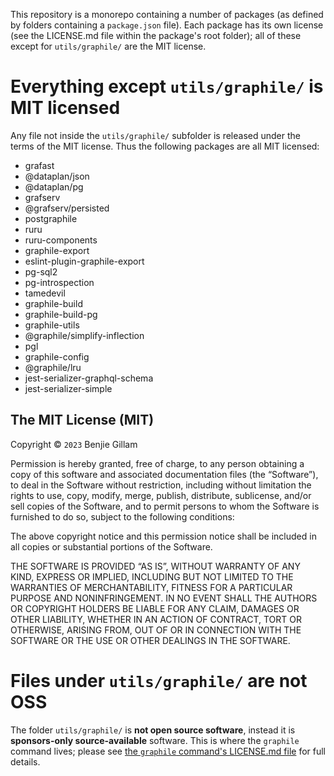 This repository is a monorepo containing a number of packages (as defined by
folders containing a `package.json` file). Each package has its own license (see
the LICENSE.md file within the package's root folder); all of these except for
`utils/graphile/` are the MIT license.

# Everything except `utils/graphile/` is MIT licensed

Any file not inside the `utils/graphile/` subfolder is released under the terms
of the MIT license. Thus the following packages are all MIT licensed:

- grafast
- @dataplan/json
- @dataplan/pg
- grafserv
- @grafserv/persisted
- postgraphile
- ruru
- ruru-components
- graphile-export
- eslint-plugin-graphile-export
- pg-sql2
- pg-introspection
- tamedevil
- graphile-build
- graphile-build-pg
- graphile-utils
- @graphile/simplify-inflection
- pgl
- graphile-config
- @graphile/lru
- jest-serializer-graphql-schema
- jest-serializer-simple

## The MIT License (MIT)

Copyright © `2023` Benjie Gillam

Permission is hereby granted, free of charge, to any person obtaining a copy of
this software and associated documentation files (the “Software”), to deal in
the Software without restriction, including without limitation the rights to
use, copy, modify, merge, publish, distribute, sublicense, and/or sell copies of
the Software, and to permit persons to whom the Software is furnished to do so,
subject to the following conditions:

The above copyright notice and this permission notice shall be included in all
copies or substantial portions of the Software.

THE SOFTWARE IS PROVIDED “AS IS”, WITHOUT WARRANTY OF ANY KIND, EXPRESS OR
IMPLIED, INCLUDING BUT NOT LIMITED TO THE WARRANTIES OF MERCHANTABILITY, FITNESS
FOR A PARTICULAR PURPOSE AND NONINFRINGEMENT. IN NO EVENT SHALL THE AUTHORS OR
COPYRIGHT HOLDERS BE LIABLE FOR ANY CLAIM, DAMAGES OR OTHER LIABILITY, WHETHER
IN AN ACTION OF CONTRACT, TORT OR OTHERWISE, ARISING FROM, OUT OF OR IN
CONNECTION WITH THE SOFTWARE OR THE USE OR OTHER DEALINGS IN THE SOFTWARE.

# Files under `utils/graphile/` are not OSS

The folder `utils/graphile/` is **not open source software**, instead it is
**sponsors-only source-available** software. This is where the `graphile`
command lives; please see
[the `graphile` command's LICENSE.md file](./utils/graphile/LICENSE.md) for full
details.

